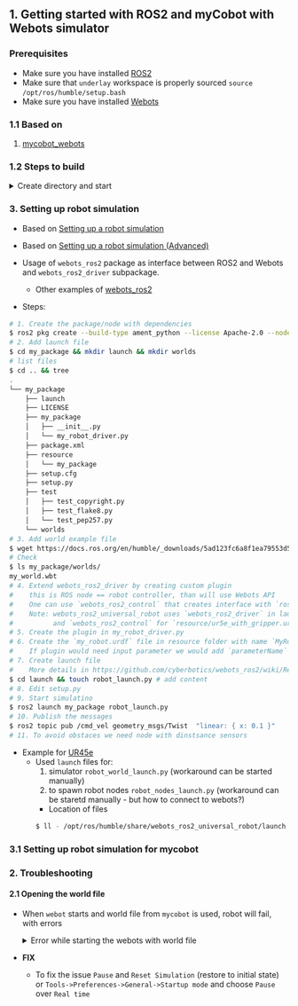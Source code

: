 ## 1. Getting started with ROS2 and myCobot with Webots simulator

### Prerequisites
- Make sure you have installed [ROS2](0_ros2_getting_started.md)
- Make sure that `underlay` workspace is properly sourced `source /opt/ros/humble/setup.bash`
- Make sure you have installed [Webots](webots/0_webots_getting_started.md)

### 1.1 Based on
1. [mycobot_webots](https://github.com/elephantrobotics/mycobot_webots)

### 1.2 Steps to build
<details>
  <summary>
    Create directory and start
  </summary>

  - Get the directory
    ```bash
    $  mkdir ros2_ws_webots && cd ros2_ws_webots
    $ git clone https://github.com/elephantrobotics/mycobot_webots.git
    $ $ ll mycobot_webots/
    total 32
    drwxrwxr-x 7 anel anel 4096 Oct  7 11:19 ./
    drwxrwxr-x 3 anel anel 4096 Oct  7 11:19 ../
    drwxrwxr-x 8 anel anel 4096 Oct  7 11:19 .git/
    drwxrwxr-x 6 anel anel 4096 Oct  7 11:19 mercury_a1/
    drwxrwxr-x 6 anel anel 4096 Oct  7 11:19 mercury_b1/
    drwxrwxr-x 6 anel anel 4096 Oct  7 11:19 mycobot_280_pi/
    -rw-rw-r-- 1 anel anel 1074 Oct  7 11:19 README.md
    drwxrwxr-x 2 anel anel 4096 Oct  7 11:19 res/
    ```
  - Start the `webots`
    ```bash
    $ webots
    ```
  - Load the `world` file from `webots` GUI: `File -> Open World` and choose `mycobot_webots/mycobot_280_pi/worlds/mycobot_280_pi.wbt`
  - We must get the following
  ![alt text](webots/image_docs/myCobot_webots_initial.png)
</details>



### 3. Setting up robot simulation
- Based on [Setting up a robot simulation](https://docs.ros.org/en/humble/Tutorials/Advanced/Simulators/Webots/Setting-Up-Simulation-Webots-Basic.html)
- Based on [Setting up a robot simulation (Advanced)](https://docs.ros.org/en/humble/Tutorials/Advanced/Simulators/Webots/Setting-Up-Simulation-Webots-Advanced.html)

- Usage of `webots_ros2` package as interface between ROS2 and Webots and `webots_ros2_driver` subpackage.
  - Other examples of [webots_ros2](https://github.com/cyberbotics/webots_ros2/wiki/Examples)
- Steps:
```bash
# 1. Create the package/node with dependencies
$ ros2 pkg create --build-type ament_python --license Apache-2.0 --node-name my_robot_driver my_package --dependencies rclpy geometry_msgs webots_ros2_driver
# 2. Add launch file
$ cd my_package && mkdir launch && mkdir worlds
# list files
$ cd .. && tree
.
└── my_package
    ├── launch
    ├── LICENSE
    ├── my_package
    │   ├── __init__.py
    │   └── my_robot_driver.py
    ├── package.xml
    ├── resource
    │   └── my_package
    ├── setup.cfg
    ├── setup.py
    ├── test
    │   ├── test_copyright.py
    │   ├── test_flake8.py
    │   └── test_pep257.py
    └── worlds
# 3. Add world example file
$ wget https://docs.ros.org/en/humble/_downloads/5ad123fc6a8f1ea79553d5039728084a/my_world.wbt -P my_package/worlds/
# Check
$ ls my_package/worlds/
my_world.wbt
# 4. Extend webots_ros2_driver by creating custom plugin
#    this is ROS node == robot controller, than will use Webots API
#    One can use `webots_ros2_control` that creates interface with `ros2_control`
#    Note: webots_ros2_universal_robot uses `webots_ros2_driver` in launch file for robot nodes 
#          and `webots_ros2_control` for `resource/ur5e_with_gripper.urdf`
# 5. Create the plugin in my_robot_driver.py
# 6. Create the `my_robot.urdf` file in resource folder with name `MyRobotDriver` (name of class in plugin/node)
#    If plugin would need input parameter we would add `parameterName` tag in resource
# 7. Create launch file
#    More details in https://github.com/cyberbotics/webots_ros2/wiki/References-Nodes
$ cd launch && touch robot_launch.py # add content
# 8. Edit setup.py
# 9. Start simulatino
$ ros2 launch my_package robot_launch.py
# 10. Publish the messages
$ ros2 topic pub /cmd_vel geometry_msgs/Twist  "linear: { x: 0.1 }"
# 11. To avoid obstaces we need node with dinstsance sensors
```
- Example for [UR45e](https://github.com/cyberbotics/webots_ros2/wiki/Example-Universal-Robots)
  - Used `launch` files for:
    1. simulator `robot_world_launch.py` (workaround can be started manually)
    2. to spawn robot nodes `robot_nodes_launch.py` (workaround can be staretd manually - but how to connect to webots?)
    - Location of files
    ```bash
    $ ll - /opt/ros/humble/share/webots_ros2_universal_robot/launch
    ```

### 3.1 Setting up robot simulation for mycobot

### 2. Troubleshooting

#### 2.1 Opening the world file
- When `webot` starts and world file from `mycobot` is used, robot will fail, with errors

  <details>
    <summary>
      Error while starting the webots with world file
    </summary>

    ```bash
    INFO: my_controller: Starting controller: python3 -u my_controller.py
    WARNING: Contact joints between materials 'default' and 'default' will only be created for the 10 deepest contact points instead of all the 26685 contact points.
    WARNING: The current physics step could not be computed correctly. Your world may be too complex. If this problem persists, try simplifying your bounding object(s), reducing the number of joints, or reducing WorldInfo.basicTimeStep.
    WARNING: The current physics step could not be computed correctly. Your world may be too complex. If this problem persists, try simplifying your bounding object(s), reducing the number of joints, or reducing WorldInfo.basicTimeStep.
    WARNING: Contact joints between materials 'default' and 'default' will only be created for the 10 deepest contact points instead of all the 34464 contact points.
    WARNING: The current physics step could not be computed correctly. Your world may be too complex. If this problem persists, try simplifying your bounding object(s), reducing the number of joints, or reducing WorldInfo.basicTimeStep.
    WARNING: Contact joints between materials 'default' and 'default' will only be created for the 10 deepest contact points instead of all the 76 contact points.
    WARNING: The current physics step could not be computed correctly. Your world may be too complex. If this problem persists, try simplifying your bounding object(s), reducing the number of joints, or reducing WorldInfo.basicTimeStep.
    WARNING: The current physics step could not be computed correctly. Your world may be too complex. If this problem persists, try simplifying your bounding object(s), reducing the number of joints, or reducing WorldInfo.basicTimeStep.
    WARNING: Contact joints between materials 'default' and 'default' will only be created for the 10 deepest contact points instead of all the 44 contact points.
    WARNING: The current physics step could not be computed correctly. Your world may be too complex. If this problem persists, try simplifying your bounding object(s), reducing the number of joints, or reducing WorldInfo.basicTimeStep.
    WARNING: Contact joints between materials 'default' and 'default' will only be created for the 10 deepest contact points instead of all the 11446 contact points.
    WARNING: Contact joints between materials 'default' and 'default' will only be created for the 10 deepest contact points instead of all the 65 contact points.
    WARNING: The current physics step could not be computed correctly. Your world may be too complex. If this problem persists, try simplifying your bounding object(s), reducing the number of joints, or reducing WorldInfo.basicTimeStep.
    WARNING: The current physics step could not be computed correctly. Your world may be too complex. If this problem persists, try simplifying your bounding object(s), reducing the number of joints, or reducing WorldInfo.basicTimeStep.
    WARNING: Contact joints between materials 'default' and 'default' will only be created for the 10 deepest contact points instead of all the 93 contact points.
    WARNING: Contact joints between materials 'default' and 'default' will only be created for the 10 deepest contact points instead of all the 12 contact points.
    WARNING: Contact joints between materials 'default' and 'default' will only be created for the 10 deepest contact points instead of all the 12 contact points.
    WARNING: Contact joints between materials 'default' and 'default' will only be created for the 10 deepest contact points instead of all the 12 contact points.
    ```
  </details>

- **FIX**
  - To fix the issue `Pause` and `Reset Simulation` (restore to initial state) or `Tools->Preferences->General->Startup mode` and choose `Pause` over `Real time`

